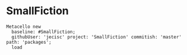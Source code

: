 # SmallFiction

```Smalltalk
Metacello new 
  baseline: #SmallFiction;
  githubUser: 'jecisc' project: 'SmallFiction' commitish: 'master' path: 'packages';
  load
```
